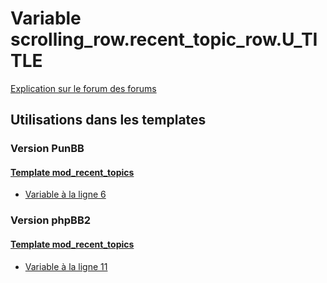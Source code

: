 # Variable scrolling_row.recent_topic_row.U_TITLE
[Explication sur le forum des forums](http://forum.forumactif.com/t294113-listing-des-variables#scrolling_row.recent_topic_row.U_TITLE)
## Utilisations dans les templates
### Version PunBB
#### [Template mod_recent_topics](punbb/mod_recent_topics.md)
* [Variable à la ligne 6](../punbb/mod_recent_topics.tpl#L6)
### Version phpBB2
#### [Template mod_recent_topics](subsilver/mod_recent_topics.md)
* [Variable à la ligne 11](../subsilver/mod_recent_topics.tpl#L11)